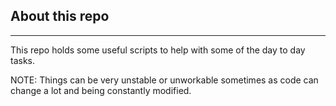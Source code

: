## About this repo
---
This repo holds some useful scripts to help with some of the day to day tasks.



NOTE: Things can be very unstable or unworkable sometimes as code can change a lot and being constantly modified.
